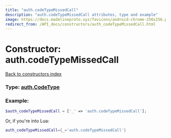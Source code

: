 ```yaml
---
title: "auth.codeTypeMissedCall"
description: "auth.codeTypeMissedCall attributes, type and example"
image: https://docs.madelineproto.xyz/favicons/android-chrome-256x256.png
redirect_from: /API_docs/constructors/auth_codeTypeMissedCall.html
---
```

# Constructor: auth.codeTypeMissedCall  
[Back to constructors index](index.md)






### Type: [auth.CodeType](../types/auth.CodeType.md)


### Example:

```php
$auth_codeTypeMissedCall = ['_' => 'auth.codeTypeMissedCall'];
```  


Or, if you're into Lua:

```lua
auth_codeTypeMissedCall={_='auth.codeTypeMissedCall'}

```


